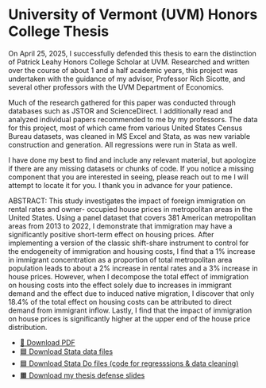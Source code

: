 # University of Vermont (UVM) Honors College Thesis

On April 25, 2025, I successfully defended this thesis to earn the distinction of Patrick Leahy Honors 
College Scholar at UVM. Researched and written over the course of about 1 and a half academic years, this 
project was undertaken with the guidance of my advisor, Professor Rich Sicotte, and several other professors 
with the UVM Department of Economics.

Much of the research gathered for this paper was conducted through databases such as JSTOR and ScienceDirect.
I additionally read and analyzed individual papers recommended to me by my professors. The data for this project, 
most of which came from various United States Census Bureau datasets, was cleaned in MS Excel and Stata, as
was new variable construction and generation. All regressions were run in Stata as well.

I have done my best to find and include any relevant material, but apologize if there are any missing datasets or 
chunks of code. If you notice a missing component that you are interested in seeing, please reach out to me I will 
attempt to locate it for you. I thank you in advance for your patience. 

ABSTRACT: This study investigates the impact of foreign immigration on rental rates and owner-
occupied house prices in metropolitan areas in the United States. Using a panel dataset that covers
381 American metropolitan areas from 2013 to 2022, I demonstrate that immigration may have a
significantly positive short-term effect on housing prices. After implementing a version of the classic
shift-share instrument to control for the endogeneity of immigration and housing costs, I find that a
1% increase in immigrant concentration as a proportion of total metropolitan area population leads
to about a 2% increase in rental rates and a 3% increase in house prices. However, when I
decompose the total effect of immigration on housing costs into the effect solely due to increases in
immigrant demand and the effect due to induced native migration, I discover that only 18.4% of the
total effect on housing costs can be attributed to direct demand from immigrant inflow. Lastly, I
find that the impact of immigration on house prices is significantly higher at the upper end of the
house price distribution.

- [📄 Download PDF](honors-thesis.pdf)
- [🟦 Download Stata data files](https://download-directory.github.io/?url=https://github.com/lukepulaski/lukepulaski.github.io/tree/main/hcol-thesis/data-files)
- [🟦 Download Stata Do files (code for regresssions & data cleaning)](https://download-directory.github.io/?url=https://github.com/lukepulaski/lukepulaski.github.io/tree/main/hcol-thesis/data-files)
- [🟧 Download my thesis defense slides](defense-slides.pptx)
